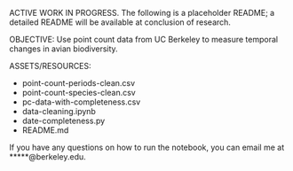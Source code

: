ACTIVE WORK IN PROGRESS. The following is a placeholder README; a detailed README will be available at conclusion of research.

OBJECTIVE: Use point count data from UC Berkeley to measure temporal changes in avian biodiversity.

ASSETS/RESOURCES:
- point-count-periods-clean.csv
- point-count-species-clean.csv
- pc-data-with-completeness.csv
- data-cleaning.ipynb
- date-completeness.py
- README.md

If you have any questions on how to run the notebook, you can email me at *****@berkeley.edu.
